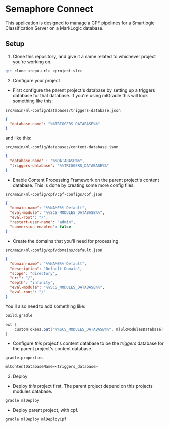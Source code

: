 # Semaphore Connect #

This application is designed to manage a CPF pipelines for a Smartlogic Classification Server on a MarkLogic database.

## Setup ##

1. Clone this repository, and give it a name related to whichever project you're working on.
```bash
git clone <repo-url> <project-slc>
```

2. Configure your project
- First configure the parent project's database by setting up a triggers database for that database. If you're using mlGradle this will look something like this:

`src/main/ml-config/databases/triggers-database.json`
```json
{
  "database-name": "%%TRIGGERS_DATABASE%%"
}
```
and like this:

`src/main/ml-config/databases/content-database.json`
```json
{
  "database-name" : "%%DATABASE%%",
  "triggers-database": "%%TRIGGERS_DATABASE%%"
}
```
- Enable Content Processing Framework on the parent project's content database. This is done by creating some more config files.

`src/main/ml-config/cpf/cpf-configs/cpf.json`
```json
{
  "domain-name": "%%NAME%%-Default",
  "eval-module": "%%SCS_MODULES_DATABASE%%",
  "eval-root": "/",
  "restart-user-name": "admin",
  "conversion-enabled": false
}
```
- Create the domains that you'll need for processing.

`src/main/ml-config/cpf/domains/default.json`
```json
{
  "domain-name": "%%NAME%%-Default",
  "description": "Default Domain",
  "scope": "directory",
  "uri": "/",
  "depth": "infinity",
  "eval-module": "%%SCS_MODULES_DATABASE%%",
  "eval-root": "/"
}
```
You'll also need to add something like:

`build.gradle`
```groovy
ext {
    customTokens.put("%%SCS_MODULES_DATABASE%%", mlSlcModulesDatabase)
}
```
- Configure _this_ project's content database to be the _triggers_ database for the parent project's content database.

`gradle.properties`
```properties
mlContentDatabaseName=<triggers_database>
```



3. Deploy
- Deploy _this_ project first. The parent project depend on this projects modules database.
```bash
gradle mlDeploy
```

- Deploy parent project, with cpf.
```bash
gradle mlDeploy mlDeployCpf
```
